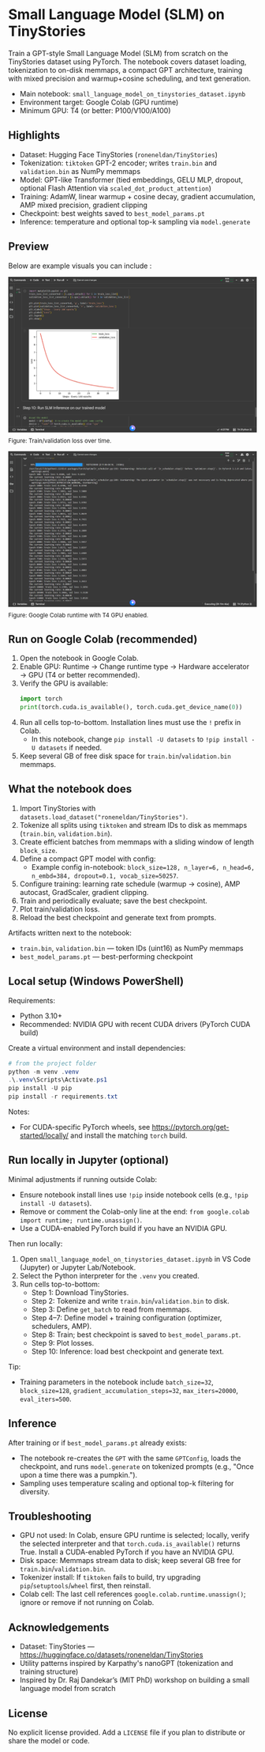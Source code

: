 # Small Language Model (SLM) on TinyStories

Train a GPT-style Small Language Model (SLM) from scratch on the TinyStories dataset using PyTorch. The notebook covers dataset loading, tokenization to on-disk memmaps, a compact GPT architecture, training with mixed precision and warmup+cosine scheduling, and text generation.

- Main notebook: `small_language_model_on_tinystories_dataset.ipynb`
- Environment target: Google Colab (GPU runtime)
- Minimum GPU: T4 (or better: P100/V100/A100)

## Highlights

- Dataset: Hugging Face TinyStories (`roneneldan/TinyStories`)
- Tokenization: `tiktoken` GPT-2 encoder; writes `train.bin` and `validation.bin` as NumPy memmaps
- Model: GPT-like Transformer (tied embeddings, GELU MLP, dropout, optional Flash Attention via `scaled_dot_product_attention`)
- Training: AdamW, linear warmup + cosine decay, gradient accumulation, AMP mixed precision, gradient clipping
- Checkpoint: best weights saved to `best_model_params.pt`
- Inference: temperature and optional top-k sampling via `model.generate`

## Preview

Below are example visuals you can include :

![Training progress (loss curves)](assets\loss_function.png)
<sub>Figure: Train/validation loss over time.</sub>

![Colab GPU runtime (T4)](assets\training_progress.png)
<sub>Figure: Google Colab runtime with T4 GPU enabled.</sub>

## Run on Google Colab (recommended)

1) Open the notebook in Google Colab.
2) Enable GPU: Runtime → Change runtime type → Hardware accelerator → GPU (T4 or better recommended).
3) Verify the GPU is available:
   ```python
   import torch
   print(torch.cuda.is_available(), torch.cuda.get_device_name(0))
   ```
4) Run all cells top-to-bottom. Installation lines must use the `!` prefix in Colab.
   - In this notebook, change `pip install -U datasets` to `!pip install -U datasets` if needed.
5) Keep several GB of free disk space for `train.bin`/`validation.bin` memmaps.

## What the notebook does

1) Import TinyStories with `datasets.load_dataset("roneneldan/TinyStories")`.
2) Tokenize all splits using `tiktoken` and stream IDs to disk as memmaps (`train.bin`, `validation.bin`).
3) Create efficient batches from memmaps with a sliding window of length `block_size`.
4) Define a compact GPT model with config:
   - Example config in-notebook: `block_size=128, n_layer=6, n_head=6, n_embd=384, dropout=0.1, vocab_size=50257`.
5) Configure training: learning rate schedule (warmup → cosine), AMP autocast, GradScaler, gradient clipping.
6) Train and periodically evaluate; save the best checkpoint.
7) Plot train/validation loss.
8) Reload the best checkpoint and generate text from prompts.

Artifacts written next to the notebook:
- `train.bin`, `validation.bin` — token IDs (uint16) as NumPy memmaps
- `best_model_params.pt` — best-performing checkpoint

## Local setup (Windows PowerShell)

Requirements:
- Python 3.10+
- Recommended: NVIDIA GPU with recent CUDA drivers (PyTorch CUDA build)

Create a virtual environment and install dependencies:

```powershell
# from the project folder
python -m venv .venv
.\.venv\Scripts\Activate.ps1
pip install -U pip
pip install -r requirements.txt
```

Notes:
- For CUDA-specific PyTorch wheels, see https://pytorch.org/get-started/locally/ and install the matching `torch` build.

## Run locally in Jupyter (optional)

Minimal adjustments if running outside Colab:
- Ensure notebook install lines use `!pip` inside notebook cells (e.g., `!pip install -U datasets`).
- Remove or comment the Colab-only line at the end: `from google.colab import runtime; runtime.unassign()`.
- Use a CUDA-enabled PyTorch build if you have an NVIDIA GPU.

Then run locally:
1) Open `small_language_model_on_tinystories_dataset.ipynb` in VS Code (Jupyter) or Jupyter Lab/Notebook.
2) Select the Python interpreter for the `.venv` you created.
3) Run cells top-to-bottom:
   - Step 1: Download TinyStories.
   - Step 2: Tokenize and write `train.bin`/`validation.bin` to disk.
   - Step 3: Define `get_batch` to read from memmaps.
   - Step 4–7: Define model + training configuration (optimizer, schedulers, AMP).
   - Step 8: Train; best checkpoint is saved to `best_model_params.pt`.
   - Step 9: Plot losses.
   - Step 10: Inference: load best checkpoint and generate text.

Tip:
- Training parameters in the notebook include `batch_size=32`, `block_size=128`, `gradient_accumulation_steps=32`, `max_iters=20000`, `eval_iters=500`.

## Inference

After training or if `best_model_params.pt` already exists:
- The notebook re-creates the `GPT` with the same `GPTConfig`, loads the checkpoint, and runs `model.generate` on tokenized prompts (e.g., "Once upon a time there was a pumpkin.").
- Sampling uses temperature scaling and optional top-k filtering for diversity.

## Troubleshooting

- GPU not used: In Colab, ensure GPU runtime is selected; locally, verify the selected interpreter and that `torch.cuda.is_available()` returns True. Install a CUDA-enabled PyTorch if you have an NVIDIA GPU.
- Disk space: Memmaps stream data to disk; keep several GB free for `train.bin`/`validation.bin`.
- Tokenizer install: If `tiktoken` fails to build, try upgrading `pip`/`setuptools`/`wheel` first, then reinstall.
- Colab cell: The last cell references `google.colab.runtime.unassign()`; ignore or remove if not running on Colab.

## Acknowledgements

- Dataset: TinyStories — https://huggingface.co/datasets/roneneldan/TinyStories
- Utility patterns inspired by Karpathy's nanoGPT (tokenization and training structure)
- Inspired by Dr. Raj Dandekar’s (MIT PhD) workshop on building a small language model from scratch

## License

No explicit license provided. Add a `LICENSE` file if you plan to distribute or share the model or code.
